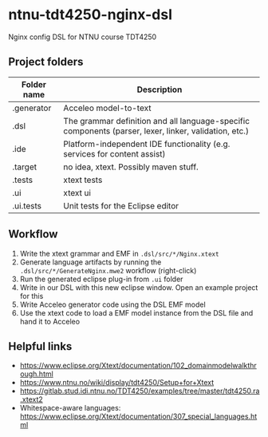 # ntnu-tdt4250-nginx-dsl
Nginx config DSL for NTNU course TDT4250

## Project folders

Folder name | Description
------------|------------
.generator | Acceleo model-to-text
.dsl | The grammar definition and all language-specific components (parser, lexer, linker, validation, etc.)
.ide | 	Platform-independent IDE functionality (e.g. services for content assist)
.target | no idea, xtext. Possibly maven stuff.
.tests | xtext tests
.ui | xtext ui
.ui.tests | Unit tests for the Eclipse editor


## Workflow

1. Write the xtext grammar and EMF in `.dsl/src/*/Nginx.xtext`
2. Generate language artifacts by running the `.dsl/src/*/GenerateNginx.mwe2` workflow (right-click)
3. Run the generated eclipse plug-in from `.ui` folder
4. Write in our DSL with this new eclipse window. Open an example project for this
6. Write Acceleo generator code using the DSL EMF model
7. Use the xtext code to load a EMF model instance from the DSL file and hand it to Acceleo


## Helpful links

* https://www.eclipse.org/Xtext/documentation/102_domainmodelwalkthrough.html
* https://www.ntnu.no/wiki/display/tdt4250/Setup+for+Xtext
* https://gitlab.stud.idi.ntnu.no/TDT4250/examples/tree/master/tdt4250.ra.xtext2
* Whitespace-aware languages: https://www.eclipse.org/Xtext/documentation/307_special_languages.html
